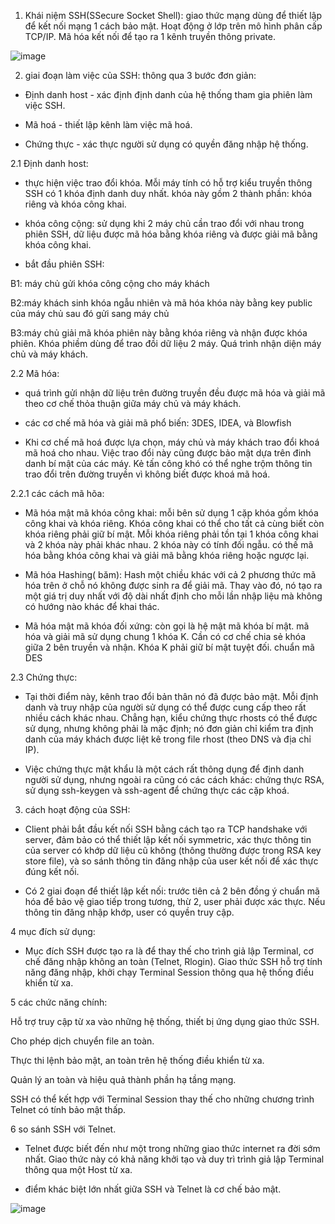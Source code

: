 1. Khái niệm SSH(SSecure Socket Shell): giao thức mạng dùng để thiết lập để kết nối mạng 1 cách bảo mật. Hoạt động ở lớp trên mô hình phân cấp TCP/IP. Mã hóa kết nối để tạo ra 1 kênh truyền thông private.

![image](https://user-images.githubusercontent.com/95491130/180406641-6a537aa7-975a-4ec8-8abf-0a7dc9efa900.png)

2. giai đoạn làm việc của SSH: thông qua 3 bước đơn giản:

- Định danh host - xác định định danh của hệ thống tham gia phiên làm việc SSH.

- Mã hoá - thiết lập kênh làm việc mã hoá.

- Chứng thực - xác thực người sử dụng có quyền đăng nhập hệ thống.

2.1 Định danh host:

- thực hiện việc trao đổi khóa. Mỗi máy tính có hỗ trợ kiểu truyền thông SSH có 1 khóa định danh duy nhất. khóa này gồm 2 thành phần: khóa riêng và khóa công khai. 

- khóa công cộng: sử dụng khi 2 máy chủ cần trao đổi với nhau trong phiên SSH, dữ liệu được mã hóa bằng khóa riêng và được giải mã bằng khóa công khai. 

- bắt đầu phiên SSH: 

B1: máy chủ gửi khóa công cộng cho máy khách

B2:máy khách sinh khóa ngẫu nhiên và mã hóa khóa này bằng key public của máy chủ sau đó gửi sang máy chủ

B3:máy chủ giải mã khóa phiên này bằng khóa riêng và nhận được khóa phiên. Khóa phiềm dùng để trao đồi dữ liệu 2 máy. Quá trình nhận diện máy chủ và máy khách.

2.2 Mã hóa:

- quá trình gửi nhận dữ liệu trên đường truyền đều được mã hóa và giải mã theo cơ chế thỏa thuận giữa máy chủ và máy khách.

- các cơ chế mã hóa và giải mã phổ biến:  3DES, IDEA, và Blowfish

- Khi cơ chế mã hoá được lựa chọn, máy chủ và máy khách trao đổi khoá mã hoá cho nhau. Việc trao đổi này cũng được bảo mật dựa trên đinh danh bí mật của các máy. Kẻ tấn công khó có thể nghe trộm thông tin trao đổi trên đường truyền vì không biết được khoá mã hoá.

2.2.1 các cách mã hõa:

- Mã hóa mật mã khóa công khai: mỗi bên sử dụng 1 cặp khóa gồm khóa công khai và khóa riêng. Khóa công khai có thể cho tất cả cùng biết còn khóa riêng phải giữ bí mật. Mỗi khóa riêng phải tồn tại 1 khóa công khai và 2 khóa này phải khác nhau. 2 khóa này có tính đối ngẫu. có thế mã hóa bằng khóa công khai và giải mã bằng khóa riêng hoặc ngược lại. 

- Mã hóa Hashing( băm): Hash một chiều khác với cả 2 phương thức mã hóa trên ở chỗ nó không được sinh ra để giải mã. Thay vào đó, nó tạo ra một giá trị duy nhất với độ dài nhất định cho mỗi lần nhập liệu mà không có hướng nào khác để khai thác.

- Mã hóa mật mã khóa đối xứng: còn gọi là hệ mật mã khóa bí mật. mã hóa và giải mã sử dụng chung 1 khóa K. Cần có cơ chế chia sẻ khóa giữa 2 bên truyền và nhận. Khóa K phải giữ bí mật tuyệt đối. chuẩn mã DES 

2.3 Chứng thực: 

- Tại thời điểm này, kênh trao đổi bản thân nó đã được bảo mật. Mỗi định danh và truy nhập của người sử dụng có thể được cung cấp theo rất nhiều cách khác nhau. Chẳng hạn, kiểu chứng thực rhosts có thể được sử dụng, nhưng không phải là mặc định; nó đơn giản chỉ kiểm tra định danh của máy khách được liệt kê trong file rhost (theo DNS và địa chỉ IP). 

- Việc chứng thực mật khẩu là một cách rất thông dụng để định danh người sử dụng, nhưng ngoài ra cũng có các cách khác: chứng thực RSA, sử dụng ssh-keygen và ssh-agent để chứng thực các cặp khoá.

3. cách hoạt động của SSH:

- Client phải bắt đầu kết nối SSH bằng cách tạo ra TCP handshake với server, đảm bảo có thể thiết lập kết nối symmetric, xác thực thông tin của server có khớp dữ liệu cũ không (thông thường được trong RSA key store file), và so sánh thông tin đăng nhập của user kết nối để xác thực đúng kết nối.

- Có 2 giai đoạn để thiết lập kết nối: trước tiên cả 2 bên đồng ý chuẩn mã hóa để bảo vệ giao tiếp trong tương, thừ 2, user phải được xác thực. Nếu thông tin đăng nhập khớp, user có quyền truy cập.

4 mục đích sử dụng:

- Mục đích SSH được tạo ra là để thay thế cho trình giả lập Terminal, cơ chế đăng nhập không an toàn (Telnet, Rlogin). Giao thức SSH hỗ trợ tính năng đăng nhập, khởi chạy Terminal Session thông qua hệ thống điều khiển từ xa.

5 các chức năng chính:

Hỗ trợ truy cập từ xa vào những hệ thống, thiết bị ứng dụng giao thức SSH.

Cho phép dịch chuyển file an toàn.

Thực thi lệnh bảo mật, an toàn trên hệ thống điều khiển từ xa.

Quản lý an toàn và hiệu quả thành phần hạ tầng mạng.

SSH có thể kết hợp với Terminal Session thay thế cho những chương trình Telnet có tính bảo mật thấp.

6 so sánh SSH với Telnet.

- Telnet được biết đến như một trong những giao thức internet ra đời sớm nhất. Giao thức này có khả năng khởi tạo và duy trì trình giả lập Terminal thông qua một Host từ xa.

- điểm khác biệt lớn nhất giữa SSH và Telnet là cơ chế bảo mật.

![image](https://user-images.githubusercontent.com/95491130/180413150-4cd46fd8-fcec-4210-8760-0d75f9ee51a7.png)







